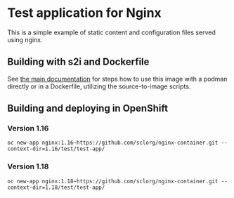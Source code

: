 # Test application for Nginx

This is a simple example of static content and configuration files served using nginx.

## Building with s2i and Dockerfile

See [the main documentation](/1.18/README.md) for steps how to use this image
with a podman directly or in a Dockerfile, utilizing the source-to-image scripts.

## Building and deploying in OpenShift

### Version 1.16
```
oc new-app nginx:1.16~https://github.com/sclorg/nginx-container.git --context-dir=1.16/test/test-app/
```
### Version 1.18
```
oc new-app nginx:1.18~https://github.com/sclorg/nginx-container.git --context-dir=1.18/test/test-app/
```
